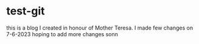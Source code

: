 # test-git
this is a blog I created in honour of Mother Teresa.
I made few changes on 7-6-2023
hoping to add more changes sonn

